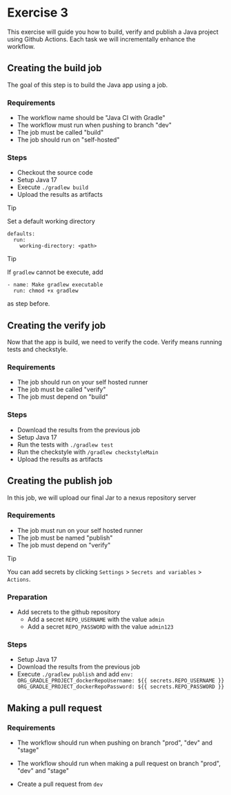 # Exercise 3

This exercise will guide you how to build, verify and publish a Java project using Github Actions. 
Each task we will incrementally enhance the workflow.

## Creating the build job

The goal of this step is to build the Java app using a job.

### Requirements
- The workflow name should be "Java CI with Gradle"
- The workflow must run when pushing to branch "dev"
- The job must be called "build"
- The job should run on "self-hosted"

### Steps

- Checkout the source code
- Setup Java 17
- Execute `./gradlew build`
- Upload the results as artifacts

> [!TIP]
> Set a default working directory 
> 
> ```
> defaults:
>   run:
>     working-directory: <path>
> ```

> [!TIP]
> If `gradlew` cannot be execute, add
> ```
> - name: Make gradlew executable
>   run: chmod +x gradlew
> ```
>as step before.

## Creating the verify job

Now that the app is build, we need to verify the code.
Verify means running tests and checkstyle.

### Requirements
 - The job should run on your self hosted runner
 - The job must be called "verify"
 - The job must depend on "build"

### Steps

- Download the results from the previous job
- Setup Java 17
- Run the tests with `./gradlew test`
- Run the checkstyle with  `/gradlew checkstyleMain`
- Upload the results as artifacts

## Creating the publish job

In this job, we will upload our final Jar to a nexus repository server

### Requirements
 - The job must run on your self hosted runner
 - The job must be named "publish"
 - The job must depend on "verify"

> [!TIP]
> You can add secrets by clicking `Settings` > `Secrets and variables` > `Actions`.

### Preparation

- Add secrets to the github repository
  - Add a secret `REPO_USERNAME` with the value `admin`
  - Add a secret `REPO_PASSWORD` with the value `admin123`

### Steps

- Setup Java 17
- Download the results from the previous job
- Execute `./gradlew publish` and add ```env:
          ORG_GRADLE_PROJECT_dockerRepoUsername: ${{ secrets.REPO_USERNAME }}
          ORG_GRADLE_PROJECT_dockerRepoPassword: ${{ secrets.REPO_PASSWORD }}```

## Making a pull request

### Requirements

- The workflow should run when pushing on branch "prod", "dev" and "stage"
- The workflow should run when making a pull request on branch "prod", "dev" and "stage"


- Create a pull request from `dev` 